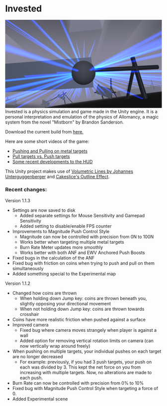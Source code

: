 # Invested
![](demoImage.png)
Invested is a physics simulation and game made in the Unity engine. It is a personal interpretation and emulation of the physics of Allomancy, a magic system from the novel "Mistborn" by Brandon Sanderson.

Download the current build from [here.](https://www.dropbox.com/s/6o152qparaoede7/Invested.zip?dl=1)

Here are some short videos of the game:
- [Pushing and Pulling on metal targets](https://gfycat.com/PowerfulPaleAuk)
- [Pull targets vs. Push targets](https://gfycat.com/FoolishUnderstatedBackswimmer)
- [Some recent developments to the HUD](https://gfycat.com/ChubbySelfishBoutu)

This Unity project makes use of [Volumetric Lines by Johannes Unterguggenberger](https://assetstore.unity.com/packages/tools/particles-effects/volumetric-lines-29160) and [Cakeslice's Outline Effect](https://github.com/cakeslice/Outline-Effect).


### Recent changes:

Version 1.1.3

- Settings are now saved to disk
	- Added separate settings for Mouse Sensitivity and Gamepad Sensitivity
	- Added setting to disable/enable FPS counter
- Improvements to Magnitude Push Control Style
	- Magnitude can now be controlled with precision from 0N to 100N
	- Works better when targeting multiple metal targets
	- Burn Rate Meter updates more smoothly
	- Works better with both ANF and EWV Anchored Push Boosts
- Fixed bugs in the calculation of the ANF
- Fixed bug with friction on coins when trying to push and pull on them simultaneously
- Added something special to the Experimental map

Version 1.1.2

- Changed how coins are thrown
	- When holding down Jump key: coins are thrown beneath you, slightly opposing your directional movement
	- When not holding down Jump key: coins are thrown towards crosshair
- Coins have more realistic friction when pushed against a surface
- Improved camera
	- Fixed bug where camera moves strangely when player is against a wall
	- Added option for removing vertical rotation limits on camera (can now vertically wrap around freely)
- When pushing on multiple targets, your individual pushes on each target are no longer decreased
	- For example: previously, if you had 3 push targets, your push on each was divided by 3. This kept the net force on you from increasing with multiple targets. Now, no alterations are made to each push.
- Burn Rate can now be controlled with precision from 0% to 10%
- Fixed bug with Magnitude Push Control Style when targeting a force of 0.
- Added Experimental scene
